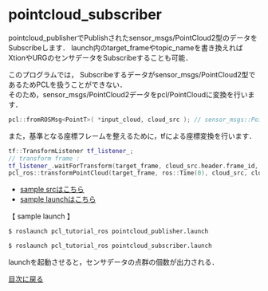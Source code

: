 # pointcloud_subscriber

pointcloud_publisherでPublishされたsensor_msgs/PointCloud2型のデータをSubscribeします．
launch内のtarget_frameやtopic_nameを書き換えればXtionやURGのセンサデータをSubscribeすることも可能．  

このプログラムでは，
Subscribeするデータがsensor_msgs/PointCloud2型であるためPCLを扱うことができない．  
そのため，sensor_msgs/PointCloud2データをpcl/PointCloudに変換を行います．  

```cpp
pcl::fromROSMsg<PointT>( *input_cloud, cloud_src ); // sensor_msgs::PointCloud2 -> PointCloud
```

また，基準となる座標フレームを整えるために，tfによる座標変換を行います．  
 
```cpp
tf::TransformListener tf_listener_;
// transform frame :
tf_listener_.waitForTransform(target_frame, cloud_src.header.frame_id, ros::Time(0), ros::Duration(1.0));
pcl_ros::transformPointCloud(target_frame, ros::Time(0), cloud_src, cloud_src.header.frame_id,  *output_cloud, tf_listener_);
```

- [sample srcはこちら](../../src/basic/pointcloud_subscriber.cpp)  
- [sample launchはこちら](../../launch/basic/pointcloud_subscriber.launch)  

【 sample launch 】
```py
$ roslaunch pcl_tutorial_ros pointcloud_publisher.launch
```
```py
$ roslaunch pcl_tutorial_ros pointcloud_subscriber.launch
```

launchを起動させると，センサデータの点群の個数が出力される．

[目次に戻る](https://github.com/DaikiMin/pcl_tutorial_ros)